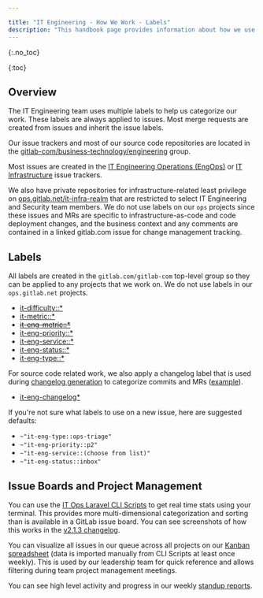 ```yaml
---

title: "IT Engineering - How We Work - Labels"
description: "This handbook page provides information about how we use GitLab.com labels to categorize and visualize our work."
---
```



{:.no_toc}


{:toc}

## Overview

The IT Engineering team uses multiple labels to help us categorize our work. These labels are always applied to issues. Most merge requests are created from issues and inherit the issue labels.

Our issue trackers and most of our source code repositories are located in the [gitlab-com/business-technology/engineering](https://gitlab.com/gitlab-com/business-technology/engineering) group.

Most issues are created in the [IT Engineering Operations (EngOps)](https://gitlab.com/gitlab-com/business-technology/engineering/operations/issue-tracker/-/issues) or [IT Infrastructure](https://gitlab.com/gitlab-com/business-technology/engineering/infrastructure/issue-tracker/-/issues) issue trackers.

We also have private repositories for infrastructure-related least privilege on [ops.gitlab.net/it-infra-realm](https://ops.gitlab.net/it-infra-realm) that are restricted to select IT Engineering and Security team members. We do not use labels on our `ops` projects since these issues and MRs are specific to infrastructure-as-code and code deployment changes, and the business context and any comments are contained in a linked gitlab.com issue for change management tracking.

## Labels

All labels are created in the `gitlab.com/gitlab-com` top-level group so they can be applied to any projects that we work on. We do not use labels in our `ops.gitlab.net` projects.

- [it-difficulty::*](https://gitlab.com/groups/gitlab-com/-/labels?subscribed=&search=it-difficulty)
- [it-metric::*](https://gitlab.com/groups/gitlab-com/-/labels?subscribed=&search=it-metric)
- ~~[it-eng-metric::*](https://gitlab.com/groups/gitlab-com/-/labels?subscribed=&search=it-eng-metric)~~
- [it-eng-priority::*](https://gitlab.com/groups/gitlab-com/-/labels?subscribed=&search=it-eng-priority)
- [it-eng-service::*](https://gitlab.com/groups/gitlab-com/-/labels?subscribed=&search=it-eng-service)
- [it-eng-status::*](https://gitlab.com/groups/gitlab-com/-/labels?subscribed=&search=it-eng-status)
- [it-eng-type::*](https://gitlab.com/groups/gitlab-com/-/labels?subscribed=&search=it-eng-type)

For source code related work, we also apply a changelog label that is used during [changelog generation](https://gitlab.com/gitlab-com/business-technology/engineering/tools/it-ops-laravel-cli-scripts/-/blob/main/app/Console/Commands/GenerateChangelog.php) to categorize commits and MRs ([example](https://gitlab.com/glamstack/gitlab-sdk/-/blob/main/changelog/2.1.14.md)).
- [it-eng-changelog*](https://gitlab.com/groups/gitlab-com/-/labels?subscribed=&search=it-eng-changelog)

If you're not sure what labels to use on a new issue, here are suggested defaults:
- `~"it-eng-type::ops-triage"`
- `~"it-eng-priority::p2"`
- `~"it-eng-service::(choose from list)"`
- `~"it-eng-status::inbox"`

## Issue Boards and Project Management

You can use the [IT Ops Laravel CLI Scripts](https://gitlab.com/gitlab-com/business-technology/engineering/tools/it-ops-laravel-cli-scripts#gitlab-issue-tracker-kanban-board) to get real time stats using your terminal. This provides more multi-dimensional categorization and sorting than is available in a GitLab issue board. You can see screenshots of how this works in the [v2.1.3 changelog](https://gitlab.com/gitlab-com/business-technology/engineering/tools/it-ops-laravel-cli-scripts/-/blob/main/changelog/2.1.3.md#screenshots).

You can visualize all issues in our queue across all projects on our [Kanban spreadsheet](https://docs.google.com/spreadsheets/d/1lOMKOMoPoYsnSH_INDuAXokXRR3IB7sJVlKCMndAgZY/edit#gid=0) (data is imported manually from CLI Scripts at least once weekly). This is used by our leadership team for quick reference and allows filtering during team project management meetings.

You can see high level activity and progress in our weekly [standup reports](https://gitlab.com/gitlab-com/business-technology/engineering/standup-reports/-/issues).

